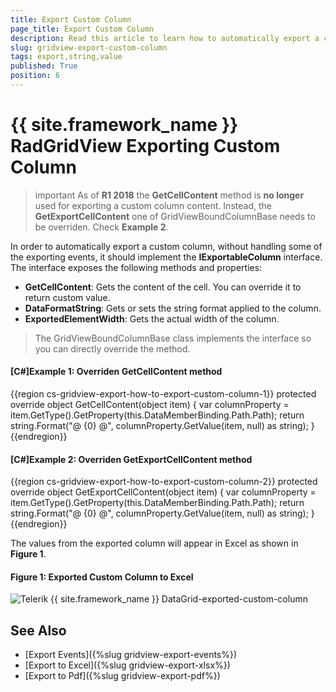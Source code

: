 ```yaml
---
title: Export Custom Column
page_title: Export Custom Column
description: Read this article to learn how to automatically export a custom column from RadGridView - Telerik's {{ site.framework_name }} DataGrid.
slug: gridview-export-custom-column
tags: export,string,value
published: True
position: 6
---
```


# {{ site.framework_name }} RadGridView Exporting Custom Column

>important As of __R1 2018__ the __GetCellContent__ method is __no longer__ used for exporting a custom column content. Instead, the __GetExportCellContent__ one of GridViewBoundColumnBase needs to be overriden. Check __Example 2__.

In order to automatically export a custom column, without handling some of the exporting events, it should implement the **IExportableColumn** interface. The interface exposes the following methods and properties:

* **GetCellContent**: Gets the content of the cell. You can override it to return custom value.
* **DataFormatString**:  Gets or sets the string format applied to the column.
* **ExportedElementWidth**:  Gets the actual width of the column.

> The GridViewBoundColumnBase class implements the interface so you can directly override the method.

#### **[C#]Example 1: Overriden GetCellContent method**
 
{{region cs-gridview-export-how-to-export-custom-column-1}}
 	protected override object GetCellContent(object item)
	{
		var columnProperty = item.GetType().GetProperty(this.DataMemberBinding.Path.Path);
		return string.Format("@ {0} @", columnProperty.GetValue(item, null) as string);
	}
 {{endregion}}

#### **[C#]Example 2: Overriden GetExportCellContent method**

{{region cs-gridview-export-how-to-export-custom-column-2}}
	protected override object GetExportCellContent(object item)
	{
		var columnProperty = item.GetType().GetProperty(this.DataMemberBinding.Path.Path);
		return string.Format("@ {0} @", columnProperty.GetValue(item, null) as string);
	}
{{endregion}}

The values from the exported column will appear in Excel as shown in **Figure 1**.

#### **Figure 1: Exported Custom Column to Excel**

![Telerik {{ site.framework_name }} DataGrid-exported-custom-column](images/gridview_exported-custom-column.png)

## See Also

* [Export Events]({%slug gridview-export-events%})
* [Export to Excel]({%slug gridview-export-xlsx%})
* [Export to Pdf]({%slug gridview-export-pdf%})
